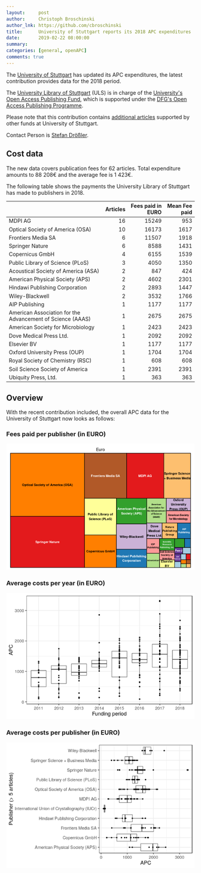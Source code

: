 ```yaml
---
layout:     post
author:     Christoph Broschinski
author_lnk: https://github.com/cbroschinski
title:      University of Stuttgart reports its 2018 APC expenditures
date:       2019-02-22 08:00:00
summary:    
categories: [general, openAPC]
comments: true
---
```





The [University of Stuttgart](https://www.uni-stuttgart.de/en/) has updated its APC expenditures, the latest contribution provides data for the 2018 period.

The [University Library of Stuttgart](http://www.ub.uni-stuttgart.de/index.en.html) (ULS) is in charge of the [University's Open Access Publishing Fund](https://oa.uni-stuttgart.de/publizieren/fonds/), which is supported under the [DFG's Open Access Publishing Programme](http://www.dfg.de/en/research_funding/programmes/infrastructure/lis/funding_opportunities/open_access/).

Please note that this contribution contains [additional articles](https://github.com/OpenAPC/openapc-de/tree/master/data/unistuttgart) supported by other funds at University of Stuttgart.

Contact Person is [Stefan Drößler](mailto:stefan.droessler@ub.uni-stuttgart.de).


## Cost data



The new data covers publication fees for 62 articles. Total expenditure amounts to 88 208€ and the average fee is 1 423€.

The following table shows the payments the University Library of Stuttgart has made to publishers in 2018.


|                                                           | Articles| Fees paid in EURO| Mean Fee paid|
|:----------------------------------------------------------|--------:|-----------------:|-------------:|
|MDPI AG                                                    |       16|             15249|           953|
|Optical Society of America (OSA)                           |       10|             16173|          1617|
|Frontiers Media SA                                         |        6|             11507|          1918|
|Springer Nature                                            |        6|              8588|          1431|
|Copernicus GmbH                                            |        4|              6155|          1539|
|Public Library of Science (PLoS)                           |        3|              4050|          1350|
|Acoustical Society of America (ASA)                        |        2|               847|           424|
|American Physical Society (APS)                            |        2|              4602|          2301|
|Hindawi Publishing Corporation                             |        2|              2893|          1447|
|Wiley-Blackwell                                            |        2|              3532|          1766|
|AIP Publishing                                             |        1|              1177|          1177|
|American Association for the Advancement of Science (AAAS) |        1|              2675|          2675|
|American Society for Microbiology                          |        1|              2423|          2423|
|Dove Medical Press Ltd.                                    |        1|              2092|          2092|
|Elsevier BV                                                |        1|              1177|          1177|
|Oxford University Press (OUP)                              |        1|              1704|          1704|
|Royal Society of Chemistry (RSC)                           |        1|               608|           608|
|Soil Science Society of America                            |        1|              2391|          2391|
|Ubiquity Press, Ltd.                                       |        1|               363|           363|

## Overview

With the recent contribution included, the overall APC data for the University of Stuttgart now looks as follows:

### Fees paid per publisher (in EURO)

![plot of chunk tree_stuttgart_2019_02_22_full](/figure/tree_stuttgart_2019_02_22_full-1.png)

###  Average costs per year (in EURO)

![plot of chunk box_stuttgart_2019_02_22_year_full](/figure/box_stuttgart_2019_02_22_year_full-1.png)

###  Average costs per publisher (in EURO)

![plot of chunk box_stuttgart_2019_02_22_publisher_full](/figure/box_stuttgart_2019_02_22_publisher_full-1.png)
